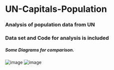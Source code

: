 # UN-Capitals-Population

### Analysis of population data from UN
### Data set and Code for analysis is included

##### Some Diagrams for comparison.

![image](https://github.com/gopalkatyarmal/UN-Capitals-Population/assets/42310300/bc99598e-d1bd-45bb-860a-a8dc814906af)
![image](https://github.com/gopalkatyarmal/UN-Capitals-Population/assets/42310300/b9bb547f-a761-4e05-8be1-7ff41e3977f8)

